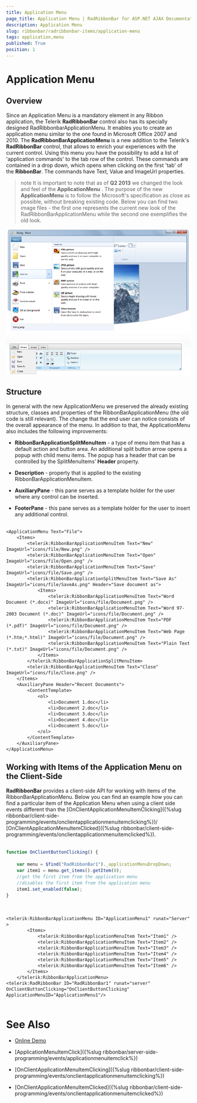 ```yaml
---
title: Application Menu
page_title: Application Menu | RadRibbonBar for ASP.NET AJAX Documentation
description: Application Menu
slug: ribbonbar/radribbonbar-items/application-menu
tags: application,menu
published: True
position: 1
---
```


# Application Menu



## Overview

Since an Application Menu is a mandatory element in any Ribbon application, the Telerik **RadRibbonBar** control also has its specially designed RadRibbonbarApplicationMenu. It enables you to create an application menu similar to the one found in Microsoft Office 2007 and 2010. The **RadRibbonBarApplicationMenu** is a new addition to the Telerik's **RadRibbonBar** control, that allows to enrich your experiences with the current control. Using this menu you have the possibility to add a list of 'application commands' to the tab row of the control. These commands are contained in a drop down, which opens when clicking on the first 'tab' of the **RibbonBar**. The commands have Text, Value and ImageUrl properties.

>note It is important to note that as of **Q2 2013** we changed the look and feel of the **ApplicationMenu** . The purpose of the new **ApplicationMenu** is to follow the Microsoft's specification as close as possible, without breaking existing code. Below you can find two image files - the first one represents the current new look of the RadRibbonBarApplicationMenu while the second one exemplifies the old look.
>


![ribbonbar-applicationmenu](images/ribbonbar-applicationmenu.png)

![RadRibbonBar Application Menu](images/ribbonbar_applicationmenu.png)

## Structure

In general with the new ApplicationMenu we preserved the already existing structure, classes and properties of the RibbonBarApplicationMenu (the old code is still relevant). The change that the end user can notice consists of the overall appearance of the menu. In addition to that, the ApplicationMenu also includes the following improvements:

* **RibbonBarApplicationSplitMenuItem** - a type of menu item that has a default action and button area. An additional split button arrow opens a popup with child menu items. The popup has a header that can be controlled by the SplitMenuItems’ **Header** property.

* **Description** - property that is applied to the existing RibbonBarApplicationMenuItem.

* **AuxiliaryPane** - this pane serves as a template holder for the user where any control can be inserted.

* **FooterPane** - this pane serves as a template holder for the user to insert any additional control.

````ASPNET

<ApplicationMenu Text="File">
	<Items>
		<telerik:RibbonBarApplicationMenuItem Text="New" ImageUrl="icons/file/New.png" />
		<telerik:RibbonBarApplicationMenuItem Text="Open" ImageUrl="icons/file/Open.png" />
		<telerik:RibbonBarApplicationMenuItem Text="Save" ImageUrl="icons/file/Save.png" />
		<telerik:RibbonBarApplicationSplitMenuItem Text="Save As" ImageUrl="icons/file/SaveAs.png" Header="Save document as">
            <Items>
		        <telerik:RibbonBarApplicationMenuItem Text="Word Document (*.docx)" ImageUrl="icons/file/Document.png" />
		        <telerik:RibbonBarApplicationMenuItem Text="Word 97-2003 Document (*.doc)" ImageUrl="icons/file/Document.png" />
		        <telerik:RibbonBarApplicationMenuItem Text="PDF (*.pdf)" ImageUrl="icons/file/Document.png" />
		        <telerik:RibbonBarApplicationMenuItem Text="Web Page (*.htm;*.html)" ImageUrl="icons/file/Document.png" />
		        <telerik:RibbonBarApplicationMenuItem Text="Plain Text (*.txt)" ImageUrl="icons/file/Document.png" />
            </Items>
		</telerik:RibbonBarApplicationSplitMenuItem>
		<telerik:RibbonBarApplicationMenuItem Text="Close" ImageUrl="icons/file/Close.png" />
	</Items>
    <AuxiliaryPane Header="Recent Documents">
        <ContentTemplate>
            <ol>
                <li>Document 1.doc</li>
                <li>Document 2.doc</li>
                <li>Document 3.doc</li>
                <li>Document 4.doc</li>
                <li>Document 5.doc</li>
            </ol>
        </ContentTemplate>
	</AuxiliaryPane>
</ApplicationMenu>

````



## Working with Items of the Application Menu on the Client-Side

**RadRibbonBar** provides a client-side API for working with items of the RibbonBarApplicationMenu. Below you can find an example how you can find a particular item of the Application Menu when using a client side events different than the [OnClientApplicationMenuItemClicking]({%slug ribbonbar/client-side-programming/events/onclientapplicationmenuitemclicking%})/ [OnClientApplicationMenuItemClicked]({%slug ribbonbar/client-side-programming/events/onclientapplicationmenuitemclicked%}).

````JavaScript
	
function OnClientButtonClicking() {

	var menu = $find("RadRibbonBar1")._applicationMenuDropDown;
	var item1 = menu.get_items().getItem(0);
	//get the first item from the application menu
	//disables the first item from the application menu
	item1.set_enabled(false);
}
	
````



````ASPNET

<telerik:RibbonBarApplicationMenu ID="ApplicationMenu1" runat="Server" >
		<Items>
			<telerik:RibbonBarApplicationMenuItem Text="Item1" />
			<telerik:RibbonBarApplicationMenuItem Text="Item2" />
			<telerik:RibbonBarApplicationMenuItem Text="Item3" />
			<telerik:RibbonBarApplicationMenuItem Text="Item4" />
			<telerik:RibbonBarApplicationMenuItem Text="Item5" />
			<telerik:RibbonBarApplicationMenuItem Text="Item6" />
		</Items>
	</telerik:RibbonBarApplicationMenu>
<telerik:RadRibbonBar ID="RadRibbonBar1" runat="server"  OnClientButtonClicking="OnClientButtonClicking" ApplicationMenuID="ApplicationMenu1"/>
	
````



# See Also

 * [Online Demo](http://demos.telerik.com/aspnet-ajax/ribbonbar/examples/applicationmenu/defaultcs.aspx)

 * [ApplicationMenuItemClick]({%slug ribbonbar/server-side-programming/events/applicationmenuitemclick%})

 * [OnClientApplicationMenuItemClicking]({%slug ribbonbar/client-side-programming/events/onclientapplicationmenuitemclicking%})

 * [OnClientApplicationMenuItemClicked]({%slug ribbonbar/client-side-programming/events/onclientapplicationmenuitemclicked%})
